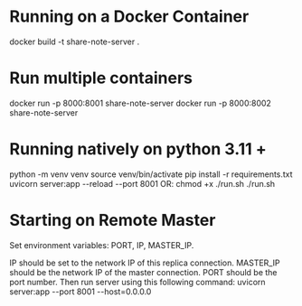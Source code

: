 # Running on a Docker Container
docker build -t share-note-server .

# Run multiple containers
docker run -p 8000:8001 share-note-server
docker run -p 8000:8002 share-note-server


# Running natively on python 3.11 + 
python -m venv venv
source venv/bin/activate
pip install -r requirements.txt
uvicorn server:app --reload --port 8001
OR:
chmod +x ./run.sh
./run.sh <PORT>

# Starting on Remote Master
Set environment variables: PORT, IP, MASTER_IP.

IP should be set to the network IP of this replica connection.
MASTER_IP should be the network IP of the master connection.
PORT should be the port number.
Then run server using this following command:
uvicorn server:app --port 8001 --host=0.0.0.0